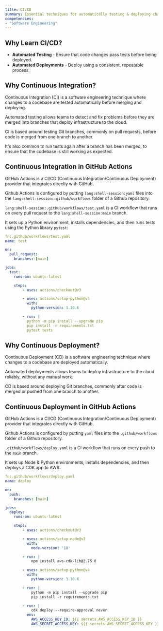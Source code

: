 ```yaml
---
title: CI/CD
summary: Essential techniques for automatically testing & deploying changes to code.
competencies:
- "Software Engineering"
---
```


## Why Learn CI/CD?

- **Automated Testing** - Ensure that code changes pass tests before being deployed.
- **Automated Deployments** - Deploy using a consistent, repeatable process.

## Why Continuous Integration?

Continuous Integration (CI) is a software engineering technique where changes to a codebase are tested automatically before merging and deploying. 

Automated testing allows teams to detect and fix problems before they are merged into branches that deploy infrastructure to the cloud.

CI is based around testing Git branches, commonly on pull requests, before code is merged from one branch to another.  

It's also common to run tests again after a branch has been merged, to ensure that the codebase is still working as expected.

## Continuous Integration in GitHub Actions

GitHub Actions is a CI/CD (Continuous Integration/Continuous Deployment) provider that integrates directly with GitHub.

Github Actions is configured by putting `lang:shell-session:yaml` files into the `lang:shell-session:.github/workflows` folder of a Github repository.

`lang:shell-session:.github/workflows/test.yaml` is a CI workflow that runs on every pull request to the `lang:shell-session:main` branch.

It sets up a Python environment, installs dependencies, and then runs tests using the Python library `pytest`:

```yaml
fn:.github/workflows/test.yaml
name: test

on:
  pull_request:
    branches: [main]

jobs:
  test:
    runs-on: ubuntu-latest

    steps:
        - uses: actions/checkout@v3

        - uses: actions/setup-python@v4
          with:
            python-version: 3.10.6

        - run: |
          python -m pip install --upgrade pip
          pip install -r requirements.txt
          pytest tests
```

## Why Continuous Deployment?

Continuous Deployment (CD) is a software engineering technique where changes to a codebase are deployed automatically.

Automated deployments allows teams to deploy infrastructure to the cloud reliably, without any manual work.

CD is based around deploying Git branches, commonly after code is merged or pushed from one branch to another.

## Continuous Deployment in GitHub Actions

GitHub Actions is a CI/CD (Continuous Integration/Continuous Deployment) provider that integrates directly with GitHub.

Github Actions is configured by putting `yaml` files into the `.github/workflows` folder of a Github repository.

`.github/workflows/deploy.yaml` is a CI workflow that runs on every push to the `main` branch.

It sets up Node & Python environments, installs dependencies, and then deploys a CDK app to AWS:

```yaml
fn:.github/workflows/deploy.yaml
name: deploy

on:
  push:
    branches: [main]

jobs:
  deploy:
    runs-on: ubuntu-latest

    steps:
        - uses: actions/checkout@v3

        - uses: actions/setup-node@v2
          with:
            node-version: '18'

        - run: |
            npm install aws-cdk-lib@2.75.0

        - uses: actions/setup-python@v4
          with:
            python-version: 3.10.6

        - run: |
            python -m pip install --upgrade pip
            pip install -r requirements.txt

        - run: |
            cdk deploy --require-approval never
          env:
            AWS_ACCESS_KEY_ID: ${{ secrets.AWS_ACCESS_KEY_ID }}
            AWS_SECRET_ACCESS_KEY: ${{ secrets.AWS_SECRET_ACCESS_KEY }}
```
